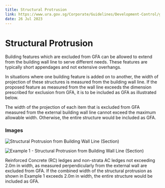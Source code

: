 ```yaml
---
title: Structural Protrusion
link: https://www.ura.gov.sg/Corporate/Guidelines/Development-Control/gross-floor-area/GFA/StructuralProtrusion
date: 26 Jul 2023
---
```


# Structural Protrusion

Building features which are excluded from GFA can be allowed to extend from the building wall line to serve different needs. These features are typically short appendages and not extensive overhangs.

In situations where one building feature is added on to another, the width of projection of these structures is measured from the building wall line. If the proposed feature as measured from the wall line exceeds the dimension prescribed for exclusion from GFA, it is to be included as GFA as illustrated below.

The width of the projection of each item that is excluded from GFA measured from the external building wall line cannot exceed the maximum allowable width. Otherwise, the entire structure would be included as GFA.

### Images

![Structural Protrusion from Building Wall Line (Section)](https://www.ura.gov.sg/-/media/Corporate/Guidelines/Development-control/GFA/GFA-64A-Structural-Protrusion-from-Building-Wall_final2.jpg?h=1070&w=800)

![Example 1 - Structural Protrusion from Building Wall Line (Section)](https://www.ura.gov.sg/-/media/Corporate/Guidelines/Development-control/GFA/GFA-64C-Structural-Protrusion-from-Building-Wall_example1_final2.jpg?h=1069&w=800)

Reinforced Concrete (RC) ledges and non-strata AC ledges not exceeding 2.0m in width, as measured perpendicularly from the external wall are excluded from GFA. If the combined width of the structural protrusion as shown in Example 1 exceeds 2.0m in width, the entire structure would be included as GFA.


